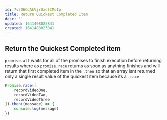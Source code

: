 ```yaml
---
id: 7v5O6CqAkVjrUxdlIMoIp
title: Return Quickest Completed Item
desc: ''
updated: 1641408023841
created: 1641408023841
---
```


## Return the Quickest Completed item

`promise.all` waits for all of the promises to finish execution before returning results 
where as 
`promise.race` returns as soon as anything finishes and will return that first completed item in the `.then` so that an array isnt returned only a single result value of the quickest item because its a `.race`

```js
Promise.race([
    recordVideoOne,
    recordVideoTwo,
    recordVideoThree
]).then((message) => {
    console.log(message)
})
```
